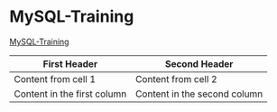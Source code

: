 # MySQL-Training

[MySQL-Training](https://github.com/roshanahtina/MySQL-Training/)


First Header | Second Header
------------ | -------------------------
Content from cell 1 | Content from cell 2
Content in the first column | Content in the second column
